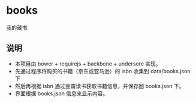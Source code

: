 books
=====

我的藏书


## 说明

* 本项目由 bower + requirejs + backbone + undersore 实现。
* 先通过程序将购买的书籍（京东或亚马逊）的 isbn 收集到 data/books.json 下
* 然后再根据 isbn 通过豆瓣读书获取书籍信息，并保存回 books.json 下。
* 界面根据 books.json 信息来显示内容。
